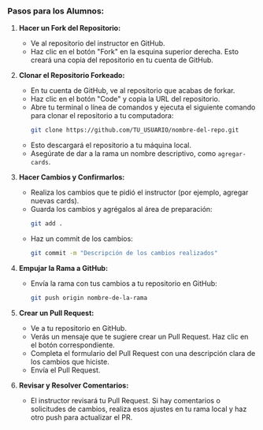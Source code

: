 

### Pasos para los Alumnos:

1. **Hacer un Fork del Repositorio:**
   - Ve al repositorio del instructor en GitHub.
   - Haz clic en el botón "Fork" en la esquina superior derecha. Esto creará una copia del repositorio en tu cuenta de GitHub.

2. **Clonar el Repositorio Forkeado:**
   - En tu cuenta de GitHub, ve al repositorio que acabas de forkar.
   - Haz clic en el botón "Code" y copia la URL del repositorio.
   - Abre tu terminal o línea de comandos y ejecuta el siguiente comando para clonar el repositorio a tu computadora:
     ```bash
     git clone https://github.com/TU_USUARIO/nombre-del-repo.git
     ```
   - Esto descargará el repositorio a tu máquina local.
   - Asegúrate de dar a la rama un nombre descriptivo, como `agregar-cards`.

3. **Hacer Cambios y Confirmarlos:**
   - Realiza los cambios que te pidió el instructor (por ejemplo, agregar nuevas cards).
   - Guarda los cambios y agrégalos al área de preparación:
     ```bash
     git add .
     ```
   - Haz un commit de los cambios:
     ```bash
     git commit -m "Descripción de los cambios realizados"
     ```

4. **Empujar la Rama a GitHub:**
   - Envía la rama con tus cambios a tu repositorio en GitHub:
     ```bash
     git push origin nombre-de-la-rama
     ```

5. **Crear un Pull Request:**
   - Ve a tu repositorio en GitHub.
   - Verás un mensaje que te sugiere crear un Pull Request. Haz clic en el botón correspondiente.
   - Completa el formulario del Pull Request con una descripción clara de los cambios que hiciste.
   - Envía el Pull Request.

6. **Revisar y Resolver Comentarios:**
   - El instructor revisará tu Pull Request. Si hay comentarios o solicitudes de cambios, realiza esos ajustes en tu rama local y haz otro push para actualizar el PR.
